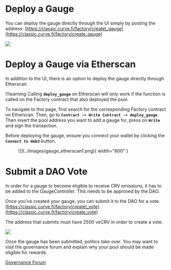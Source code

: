 # **Deploy a Gauge**

You can deploy the gauge directly through the UI simply by posting the address: [https://classic.curve.fi/factory/create\_gauge](https://classic.curve.fi/factory/create_gauge)

![](https://2254922201-files.gitbook.io/~/files/v0/b/gitbook-legacy-files/o/assets%2F-MFA0rQI3SzfbVFgp3Ic%2F-MkP0d42v-hL3Bh1F0C0%2F-MkP6iK3aIYXPARQ9vry%2FScreen%20Shot%202021-09-24%20at%204.23.11%20PM.png?alt=media&token=0269d4f4-23cd-490b-bbd1-50537414c8b2)

# **Deploy a Gauge via Etherscan**

In addition to the UI, there is an option to deploy the gauge directly through Etherscan. 

!!!warning
    Calling **`deploy_gauge`** on Etherscan will only work if the function is called on the Factory contract that also deployed the pool.

To navigate to this page, first search for the corresponding Factory contract on Etherscan. Then, go to **`Contract -> Write Contract -> deploy_gauge`**.  
Then insert the pool address you want to add a gauge for, press on **`Write`** and sign the transaction.  

Before deploying the gauge, ensure you connect your wallet by clicking the **`Connect to Web3`** button.

<figure markdown>
  ![](../images/gauge_etherscan1.png){ width="800" }
  <figcaption></figcaption>
</figure>



# **Submit a DAO Vote**

In order for a gauge to become eligible to receive CRV emissions, it has to be added to the GaugeController. This needs to be approved by the DAO.

Once you've created your gauge, you can submit it to the DAO for a vote. [https://classic.curve.fi/factory/create\_vote](https://classic.curve.fi/factory/create_vote)​

The address that submits must have 2500 veCRV in order to create a vote.

![](https://2254922201-files.gitbook.io/~/files/v0/b/gitbook-legacy-files/o/assets%2F-MFA0rQI3SzfbVFgp3Ic%2F-MkP0d42v-hL3Bh1F0C0%2F-MkP751_FVeykfdjJfGZ%2FScreen%20Shot%202021-09-24%20at%204.24.48%20PM.png?alt=media&token=eace7dbd-6f54-472b-b328-d572d257d437)

Once the gauge has been submitted, politics take over. You may want to visit the governance forum and explain why your pool should be made eligible for rewards.

[Governance Forum](https://gov.curve.fi/)
